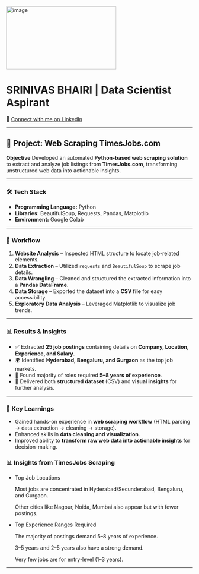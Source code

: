 <img width="297" height="170" alt="image" src="https://github.com/user-attachments/assets/a1b8a8d0-8684-46a9-8536-e39cd9476acd" />


# **SRINIVAS BHAIRI | Data Scientist Aspirant**

🔗 [Connect with me on LinkedIn](https://www.linkedin.com/in/srinivas-bhairi)

---

## 📌 Project: Web Scraping TimesJobs.com

**Objective**
Developed an automated **Python-based web scraping solution** to extract and analyze job listings from **TimesJobs.com**, transforming unstructured web data into actionable insights.

---

### 🛠 Tech Stack

* **Programming Language:** Python
* **Libraries:** BeautifulSoup, Requests, Pandas, Matplotlib
* **Environment:** Google Colab

---

### 🔄 Workflow

1. **Website Analysis** – Inspected HTML structure to locate job-related elements.
2. **Data Extraction** – Utilized `requests` and `BeautifulSoup` to scrape job details.
3. **Data Wrangling** – Cleaned and structured the extracted information into a **Pandas DataFrame**.
4. **Data Storage** – Exported the dataset into a **CSV file** for easy accessibility.
5. **Exploratory Data Analysis** – Leveraged Matplotlib to visualize job trends.

---

### 📊 Results & Insights

* ✅ Extracted **25 job postings** containing details on **Company, Location, Experience, and Salary**.
* 🌍 Identified **Hyderabad, Bengaluru, and Gurgaon** as the top job markets.
* 👔 Found majority of roles required **5–8 years of experience**.
* 📂 Delivered both **structured dataset** (CSV) and **visual insights** for further analysis.

---

### 🚀 Key Learnings

* Gained hands-on experience in **web scraping workflow** (HTML parsing → data extraction → cleaning → storage).
* Enhanced skills in **data cleaning and visualization**.
* Improved ability to **transform raw web data into actionable insights** for decision-making.

### 📊 Insights from TimesJobs Scraping

* Top Job Locations

  Most jobs are concentrated in Hyderabad/Secunderabad, Bengaluru, and Gurgaon.

  Other cities like Nagpur, Noida, Mumbai also appear but with fewer postings.

* Top Experience Ranges Required

   The majority of postings demand 5–8 years of experience.

   3–5 years and 2–5 years also have a strong demand.

   Very few jobs are for entry-level (1–3 years).

---

